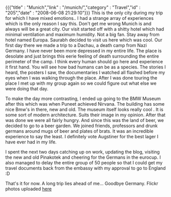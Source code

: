 {{{"title" : "Munich","link" : "/munich/","category" : "Travel","id" : "205","date" : "2008-06-08 21:29:10"}}}
This is the only city during my trip for which I have mixed emotions.. I had a strange array of experiences which is the only reason I say this. Don't get me wrong Munich is and always will be a great city. Our visit started off with a shitty hotel which had minimal ventilation and maximum humidity. Not a big fan. Stay away from hotel named Europa. Saurabh decided to visit us here which was cool. Our first day there we made a trip to a Dachau, a death camp from Nazi Germany. I have never been more depressed in my entire life. The place is desolate and just brings this eerie feeling of death surrounding the entire perimeter of the camp. I think every human should go here and experience it first hand. You will see how bad humans can be as a species. The stories I heard, the posters I saw, the documentaries I watched all flashed before my eyes when I was walking through the place. After I was done touring the place I met up with my group again so we could figure out what else we were doing that day.
<!--more-->

To make the day more contrasting, I ended up going to the BMW Museum after this which was when Puneet achieved Nirvana. The building has some nice Bmw's in there, new and old. The museum itself looks really cool . It is some sort of modern architecture. Suits their image in my opinion. After that was done we were all fairly hungry. And since this was the land of beer, we decided to go to a beer garden. We joined friends, professors and drunk germans around mugs of beer and plates of brats. It was an incredible experience to say the least. I definitely vote Augstiner for the best lager I have ever had in my life.

I spent the next two days catching up on work, updating the blog, visiting the new and old Pinakotek and cheering for the Germans in the eurocup. I also managed to delay the entire group of 50 people so that I could get my travel documents back from the embassy with my approval to go to England :D

That's it for now. A long trip lies ahead of me... Goodbye Germany. Flickr photos uploaded [here](http://www.flickr.com/photos/akshayp/sets/72157625405706301/)